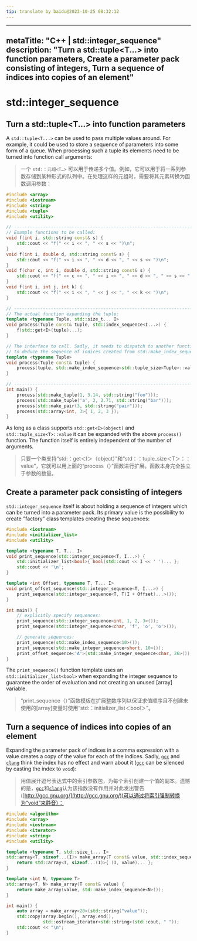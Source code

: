 ```yaml
---
tip: translate by baidu@2023-10-25 08:32:12
---
```

---

metaTitle: "C++ | std::integer_sequence"
description: "Turn a std::tuple<T...> into function parameters, Create a parameter pack consisting of integers, Turn a sequence of indices into copies of an element"
---------------------------------------------------------------------------------------------------------------------------------------------------------------------

# std::integer_sequence

## Turn a std::tuple<T...> into function parameters

A `std::tuple<T...>` can be used to pass multiple values around. For example, it could be used to store a sequence of parameters into some form of a queue. When processing such a tuple its elements need to be turned into function call arguments:

> 一个 `std:：元组<T…>` 可以用于传递多个值。例如，它可以用于将一系列参数存储到某种形式的队列中。在处理这样的元组时，需要将其元素转换为函数调用参数：

```cpp
#include <array>
#include <iostream>
#include <string>
#include <tuple>
#include <utility>

// ----------------------------------------------------------------------------
// Example functions to be called:
void f(int i, std::string const& s) {
    std::cout << "f(" << i << ", " << s << ")\n";
}
void f(int i, double d, std::string const& s) {
    std::cout << "f(" << i << ", " << d << ", " << s << ")\n";
}
void f(char c, int i, double d, std::string const& s) {
    std::cout << "f(" << c << ", " << i << ", " << d << ", " << s << ")\n";
}
void f(int i, int j, int k) {
    std::cout << "f(" << i << ", " << j << ", " << k << ")\n";
}

// ----------------------------------------------------------------------------
// The actual function expanding the tuple:
template <typename Tuple, std::size_t... I>
void process(Tuple const& tuple, std::index_sequence<I...>) {
    f(std::get<I>(tuple)...);
}

// The interface to call. Sadly, it needs to dispatch to another function
// to deduce the sequence of indices created from std::make_index_sequence<N>
template <typename Tuple>
void process(Tuple const& tuple) {
    process(tuple, std::make_index_sequence<std::tuple_size<Tuple>::value>());
}

// ----------------------------------------------------------------------------
int main() {
    process(std::make_tuple(1, 3.14, std::string("foo")));
    process(std::make_tuple('a', 2, 2.71, std::string("bar")));
    process(std::make_pair(3, std::string("pair")));
    process(std::array<int, 3>{ 1, 2, 3 });
}

```

As long as a class supports `std::get<I>(object)` and `std::tuple_size<T>::value` it can be expanded with the above `process()` function. The function itself is entirely independent of the number of arguments.

> 只要一个类支持“std:：get＜I＞（object）”和“std：：tuple_size＜T＞：：value”，它就可以用上面的“process（）”函数进行扩展。函数本身完全独立于参数的数量。

## Create a parameter pack consisting of integers

`std::integer_sequence` itself is about holding a sequence of integers which can be turned into a parameter pack. Its primary value is the possibility to create "factory" class templates creating these sequences:

```cpp
#include <iostream>
#include <initializer_list>
#include <utility>

template <typename T, T... I>
void print_sequence(std::integer_sequence<T, I...>) {
    std::initializer_list<bool>{ bool(std::cout << I << ' ')... };
    std::cout << '\n';
}

template <int Offset, typename T, T... I>
void print_offset_sequence(std::integer_sequence<T, I...>) {
    print_sequence(std::integer_sequence<T, T(I + Offset)...>());
}

int main() {
    // explicitly specify sequences:
    print_sequence(std::integer_sequence<int, 1, 2, 3>());
    print_sequence(std::integer_sequence<char, 'f', 'o', 'o'>());

    // generate sequences:
    print_sequence(std::make_index_sequence<10>());
    print_sequence(std::make_integer_sequence<short, 10>());
    print_offset_sequence<'A'>(std::make_integer_sequence<char, 26>());
}

```

The `print_sequence()` function template uses an `std::initializer_list<bool>` when expanding the integer sequence to guarantee the order of evaluation and not creating an unused [array] variable.

> “print_sequence（）”函数模板在扩展整数序列以保证求值顺序且不创建未使用的[array]变量时使用“std:：initializer_list＜bool＞”。

## Turn a sequence of indices into copies of an element

Expanding the parameter pack of indices in a comma expression with a value creates a copy of the value for each of the indices. Sadly, [`gcc`](http://gcc.gnu.org/) and [`clang`](http://clang.llvm.org/) think the index has no effect and warn about it ([`gcc`](http://gcc.gnu.org/) can be silenced by casting the index to `void`):

> 用值展开逗号表达式中的索引参数包，为每个索引创建一个值的副本。遗憾的是，[`gcc`](http://gcc.gnu.org/)和[`clang`](http://clang.llvm.org/)认为该指数没有作用并对此发出警告([http://gcc.gnu.org/](http://gcc.gnu.org/))可以通过将索引强制转换为“void”来静音）：

```cpp
#include <algorithm>
#include <array>
#include <iostream>
#include <iterator>
#include <string>
#include <utility>

template <typename T, std::size_t... I>
std::array<T, sizeof...(I)> make_array(T const& value, std::index_sequence<I...>) {
    return std::array<T, sizeof...(I)>{ (I, value)... };
}

template <int N, typename T>
std::array<T, N> make_array(T const& value) {
    return make_array(value, std::make_index_sequence<N>());
}

int main() {
    auto array = make_array<20>(std::string("value"));
    std::copy(array.begin(), array.end(),
              std::ostream_iterator<std::string>(std::cout, " "));
    std::cout << "\n";
}

```
